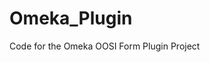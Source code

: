 # Omeka_Plugin
Code for the Omeka OOSI Form Plugin Project
<?php //plugin.php file (admin page)



?>
